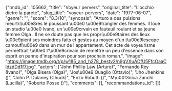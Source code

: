 {"tmdb_id": 105662, "title": "Voyeur pervers", "original_title": "L'occhio dietro la parete", "slug_title": "voyeur-pervers", "date": "1977-06-07", "genre": "", "score": "8.3/10", "synopsis": "Arturo a des pulsions meurtri\u00e8res le poussant \u00e0 \u00e9trangler des femmes. Il loue un studio \u00e0 Ivano, un \u00e9crvain en fauteuil roulant et sa jeune femme Olga . Il ne se doute pas que les propri\u00e9taires des lieux \u00e9pient ses moindres faits et gestes au moyen d'un t\u00e9lescope camoufl\u00e9 dans un mur de l'appartement. Cet acte de voyeurisme permettrait \u00e0 l'\u00e9crivain de remettre un peu d'essence dans son esprit en panne d'inspiration pour son prochain roman.", "image": "https://image.tmdb.org/t/p/w185_and_h278_bestv2/n9gVXuADfU5FfcOaaCIdzdDd1f7.jpg", "actors": ["John Phillip Law (Arturo)", "Fernando Rey (Ivano)", "Olga Bisera (Olga)", "Jos\u00e9 Quaglio (Ottavio)", "Jho Jhenkins ()", "John P. Dulaney (Chuck)", "Enzo Robutti ()", "M\u00f3nica Zanchi (Lucilla)", "Roberto Posse ()"], "comments": [], "recommandations_id": []}